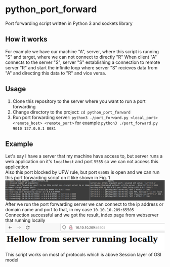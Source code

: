 # python_port_forward
Port forwarding script written in Python 3 and sockets library

## How it works
For example we have our machine "A", server, where this script is running "S" and target, where we can not connect to directly "R"
When client "A" connects to the server "S", server "S" establishing a connection to remote server "R" and start the infinite loop
where server "S" recieves data from "A" and directing this data to "R" and vice versa.

## Usage
1. Clone this repository to the server where you want to run a port forwarding  
2. Change directory to the project: `cd python_port_forward`  
3. Run port forwarding server: `python3 ./port_forward.py <local_port> <remote_host> <remote_port>` for example `python3 ./port_forward.py 9010 127.0.0.1 8081`

## Example
Let's say I have a server that my machine have access to, but server runs a web application on it's `localhost` and port `5555` so we can not access this application  
Also this port blocked by UFW rule, but port `65505` is open and we can run this port forwarding script on it like shown in Fig. 1  
![Server setup](img/1.png)  
After we run the port forwarding server we can connect to the ip address or domain name and port to that, in my case `10.10.10.209:65505`  
Connection successful and we got the result, index page from webserver that running locally  
![Successful connection](img/2.png)
This script works on most of protocols which is above Session layer of OSI model